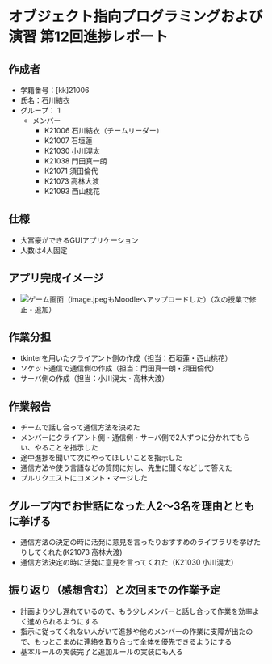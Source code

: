 # オブジェクト指向プログラミングおよび演習 第12回進捗レポート

## 作成者
- 学籍番号：[kk]21006
- 氏名：石川結衣
- グループ： 1
    - メンバー
        - K21006 石川結衣（チームリーダー）
        - K21007 石垣蓮
        - K21030 小川滉太
        - K21038 門田真一朗
        - K21071 須田倫代
        - K21073 高林大渡
        - K21093 西山桃花

## 仕様
- 大富豪ができるGUIアプリケーション
- 人数は4人固定

## アプリ完成イメージ
- ![ゲーム画面](image.jpeg)（image.jpegもMoodleへアップロードした）（次の授業で修正・追加）

## 作業分担
- tkinterを用いたクライアント側の作成（担当：石垣蓮・西山桃花）
- ソケット通信で通信側の作成（担当：門田真一朗・須田倫代）
- サーバ側の作成（担当：小川滉太・高林大渡）

## 作業報告
- チームで話し合って通信方法を決めた
- メンバーにクライアント側・通信側・サーバ側で2人ずつに分かれてもらい、やることを指示した
- 途中進捗を聞いて次にやってほしいことを指示した
- 通信方法や使う言語などの質問に対し、先生に聞くなどして答えた
- プルリクエストにコメント・マージした

## グループ内でお世話になった人2〜3名を理由とともに挙げる
- 通信方法の決定の時に活発に意見を言ったりおすすめのライブラリを挙げたりしてくれた(K21073 高林大渡)
- 通信方法決定の時に活発に意見を言ってくれた（K21030 小川滉太）

## 振り返り（感想含む）と次回までの作業予定
- 計画より少し遅れているので、もう少しメンバーと話し合って作業を効率よく進められるようにする
- 指示に従ってくれない人がいて進捗や他のメンバーの作業に支障が出たので、もっとこまめに連絡を取り合って全体を優先できるようにする
- 基本ルールの実装完了と追加ルールの実装にも入る
